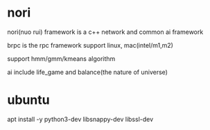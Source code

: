 # nori
nori(nuo rui) framework is a c++ network and common ai framework

brpc is the rpc framework support linux, mac(intel/m1,m2)

support hmm/gmm/kmeans algorithm

ai include life_game and balance(the nature of universe)

# ubuntu
apt install -y python3-dev libsnappy-dev libssl-dev
